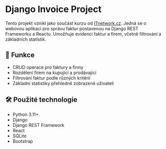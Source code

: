# Django Invoice Project

Tento projekt vznikl jako součást kurzu od [ITnetwork.cz](https://www.itnetwork.cz/). Jedná se o webovou aplikaci pro správu faktur postavenou na Django REST Frameworku a Reactu. Umožňuje evidenci faktur a firem, včetně filtrování a základních statistik.

## 🚀 Funkce

- CRUD operace pro faktury a firmy  
- Rozdělení firem na kupující a prodávající  
- Filtrování faktur podle různých kritérií  
- Základní statistiky přehledně zobrazené uživateli  

## 🛠 Použité technologie

- Python 3.11+  
- Django  
- Django REST Framework  
- React  
- SQLite  
- Bootstrap  
